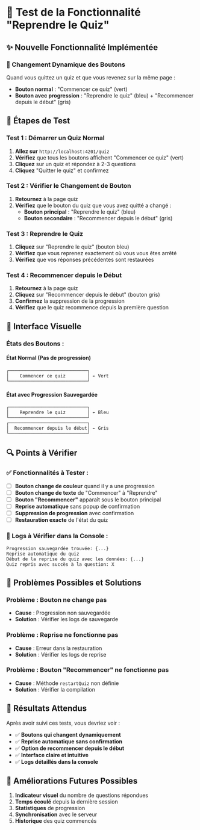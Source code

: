 # 🎯 Test de la Fonctionnalité "Reprendre le Quiz"

## ✨ Nouvelle Fonctionnalité Implémentée

### **🔄 Changement Dynamique des Boutons**

Quand vous quittez un quiz et que vous revenez sur la même page :
- **Bouton normal** : "Commencer ce quiz" (vert)
- **Bouton avec progression** : "Reprendre le quiz" (bleu) + "Recommencer depuis le début" (gris)

## 🧪 Étapes de Test

### **Test 1 : Démarrer un Quiz Normal**

1. **Allez sur** `http://localhost:4201/quiz`
2. **Vérifiez** que tous les boutons affichent "Commencer ce quiz" (vert)
3. **Cliquez** sur un quiz et répondez à 2-3 questions
4. **Cliquez** "Quitter le quiz" et confirmez

### **Test 2 : Vérifier le Changement de Bouton**

1. **Retournez** à la page quiz
2. **Vérifiez** que le bouton du quiz que vous avez quitté a changé :
   - **Bouton principal** : "Reprendre le quiz" (bleu)
   - **Bouton secondaire** : "Recommencer depuis le début" (gris)

### **Test 3 : Reprendre le Quiz**

1. **Cliquez** sur "Reprendre le quiz" (bouton bleu)
2. **Vérifiez** que vous reprenez exactement où vous vous êtes arrêté
3. **Vérifiez** que vos réponses précédentes sont restaurées

### **Test 4 : Recommencer depuis le Début**

1. **Retournez** à la page quiz
2. **Cliquez** sur "Recommencer depuis le début" (bouton gris)
3. **Confirmez** la suppression de la progression
4. **Vérifiez** que le quiz recommence depuis la première question

## 🎨 Interface Visuelle

### **États des Boutons :**

#### **État Normal (Pas de progression)**
```
┌─────────────────────────────┐
│    Commencer ce quiz        │ ← Vert
└─────────────────────────────┘
```

#### **État avec Progression Sauvegardée**
```
┌─────────────────────────────┐
│    Reprendre le quiz        │ ← Bleu
└─────────────────────────────┘
┌─────────────────────────────┐
│  Recommencer depuis le début│ ← Gris
└─────────────────────────────┘
```

## 🔍 Points à Vérifier

### **✅ Fonctionnalités à Tester :**

- [ ] **Bouton change de couleur** quand il y a une progression
- [ ] **Bouton change de texte** de "Commencer" à "Reprendre"
- [ ] **Bouton "Recommencer"** apparaît sous le bouton principal
- [ ] **Reprise automatique** sans popup de confirmation
- [ ] **Suppression de progression** avec confirmation
- [ ] **Restauration exacte** de l'état du quiz

### **📝 Logs à Vérifier dans la Console :**

```
Progression sauvegardée trouvée: {...}
Reprise automatique du quiz
Début de la reprise du quiz avec les données: {...}
Quiz repris avec succès à la question: X
```

## 🐛 Problèmes Possibles et Solutions

### **Problème : Bouton ne change pas**
- **Cause** : Progression non sauvegardée
- **Solution** : Vérifier les logs de sauvegarde

### **Problème : Reprise ne fonctionne pas**
- **Cause** : Erreur dans la restauration
- **Solution** : Vérifier les logs de reprise

### **Problème : Bouton "Recommencer" ne fonctionne pas**
- **Cause** : Méthode `restartQuiz` non définie
- **Solution** : Vérifier la compilation

## 🎯 Résultats Attendus

Après avoir suivi ces tests, vous devriez voir :
- ✅ **Boutons qui changent dynamiquement**
- ✅ **Reprise automatique sans confirmation**
- ✅ **Option de recommencer depuis le début**
- ✅ **Interface claire et intuitive**
- ✅ **Logs détaillés dans la console**

## 🚀 Améliorations Futures Possibles

1. **Indicateur visuel** du nombre de questions répondues
2. **Temps écoulé** depuis la dernière session
3. **Statistiques** de progression
4. **Synchronisation** avec le serveur
5. **Historique** des quiz commencés

